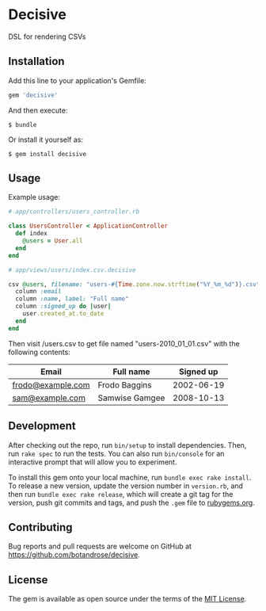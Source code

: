 # Decisive

DSL for rendering CSVs

## Installation

Add this line to your application's Gemfile:

```ruby
gem 'decisive'
```

And then execute:

    $ bundle

Or install it yourself as:

    $ gem install decisive

## Usage

Example usage:

```ruby
# app/controllers/users_controller.rb

class UsersController < ApplicationController
  def index
    @users = User.all
  end
end
```

```ruby
# app/views/users/index.csv.decisive

csv @users, filename: "users-#{Time.zone.now.strftime("%Y_%m_%d")}.csv" do
  column :email
  column :name, label: "Full name"
  column :signed_up do |user|
    user.created_at.to_date
  end
end
```

Then visit /users.csv to get file named "users-2010_01_01.csv" with the following contents:

| Email             | Full name      | Signed up  |
| ----------------- | -------------- | ---------- |
| frodo@example.com | Frodo Baggins  | 2002-06-19 |
| sam@example.com   | Samwise Gamgee | 2008-10-13 |

## Development

After checking out the repo, run `bin/setup` to install dependencies. Then, run `rake spec` to run the tests. You can also run `bin/console` for an interactive prompt that will allow you to experiment.

To install this gem onto your local machine, run `bundle exec rake install`. To release a new version, update the version number in `version.rb`, and then run `bundle exec rake release`, which will create a git tag for the version, push git commits and tags, and push the `.gem` file to [rubygems.org](https://rubygems.org).

## Contributing

Bug reports and pull requests are welcome on GitHub at https://github.com/botandrose/decisive.

## License

The gem is available as open source under the terms of the [MIT License](https://opensource.org/licenses/MIT).

